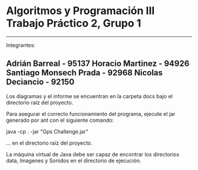 Algoritmos y Programación III
Trabajo Práctico 2, Grupo 1
======================================

--------------------------------------
Integrantes:

Adrián Barreal - 95137
Horacio Martinez - 94926
Santiago Monsech Prada - 92968
Nicolas Deciancio - 92150
--------------------------------------

Los diagramas y el informe se encuentran
en la carpeta docs bajo el directorio 
raíz del proyecto.

Para asegurar el correcto funcionamiento
del programa, ejecute el jar generado
por ant con el siguiente comando:

java -cp . -jar "Gps Challenge.jar"

... en el directorio raíz del proyecto.

La máquina virtual de Java debe ser capaz
de encontrar los directorios data, Imagenes
y Sonidos en el directorio de ejecución.
